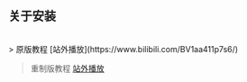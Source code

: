 ## 关于安装
<br />
> 原版教程 [站外播放](https://www.bilibili.com/BV1aa411p7s6/)

> 重制版教程 [站外播放](https://www.bilibili.com/BV1qD4y1a7iY/)

